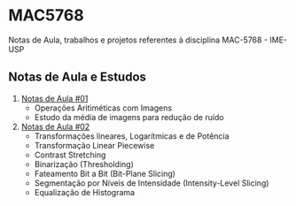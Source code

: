 # MAC5768
Notas de Aula, trabalhos e projetos referentes à disciplina MAC-5768 - IME-USP

## Notas de Aula e Estudos
1. [Notas de Aula #01](https://github.com/mvlaran/MAC5768/blob/main/Estudo%20Aula%20-%20MAC5768%20-%20%2301.ipynb)
   * Operações Aritiméticas com Imagens
   * Estudo da média de imagens para redução de ruído
2. [Notas de Aula #02](https://github.com/mvlaran/MAC5768/blob/main/Estudo%20Aula%20-%20MAC5768%20-%20%2302.ipynb)
   * Transformações lineares, Logarítmicas e de Potência
   * Transformação Linear Piecewise
   * Contrast Stretching
   * Binarização (Thresholding)
   * Fateamento Bit a Bit (Bit-Plane Slicing)
   * Segmentação por Níveis de Intensidade (Intensity-Level Slicing)
   * Equalização de Histograma
